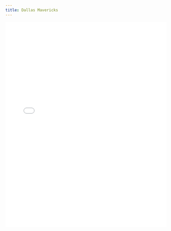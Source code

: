 ```yaml
---
title: Dallas Mavericks
---
```


<iframe id="igraph" scrolling="no" style="border:none;" seamless="seamless" src="/plots/NBA/DAL.html" height="640" width="100%"></iframe>